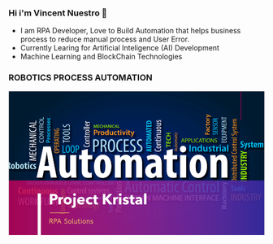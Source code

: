 ### Hi i'm Vincent Nuestro 👋
- I am RPA Developer, Love to Build Automation that helps business process to reduce manual process and User Error.
- Currently  Learing for Artificial Inteligence (AI) Development
- Machine Learning and BlockChain Technologies
<b>
  <b>
    <b>

### ROBOTICS PROCESS AUTOMATION

![](projectKristal.png)


<!--
**nuestrovincent/nuestrovincent** is a ✨ _special_ ✨ repository because its `README.md` (this file) appears on your GitHub profile.

Here are some ideas to get you started:

- 🔭 I’m currently working on ...
- 🌱 I’m currently learning ...
- 👯 I’m looking to collaborate on ...
- 🤔 I’m looking for help with ...
- 💬 Ask me about ...
- 📫 How to reach me: ...
- 😄 Pronouns: ...
- ⚡ Fun fact: ...
-->
